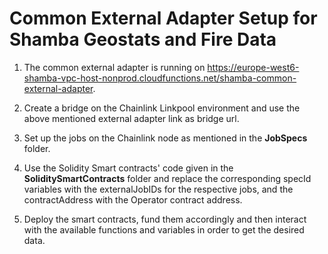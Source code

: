 # Common External Adapter Setup for Shamba Geostats and Fire Data

1. The common external adapter is running on https://europe-west6-shamba-vpc-host-nonprod.cloudfunctions.net/shamba-common-external-adapter.

2. Create a bridge on the Chainlink Linkpool environment and use the above mentioned external adapter link as bridge url.

3. Set up the jobs on the Chainlink node as mentioned in the **JobSpecs** folder.

4. Use the Solidity Smart contracts' code given in the **SoliditySmartContracts** folder and replace the corresponding specId variables with the externalJobIDs for the respective jobs, and the contractAddress with the Operator contract address.

5. Deploy the smart contracts, fund them accordingly and then interact with the available functions and variables in order to get the desired data.